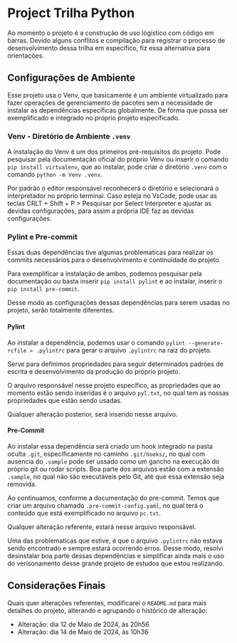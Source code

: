 # Project Trilha Python

Ao momento o projeto é a construção de uso lógistico com código em barras. Devido alguns conflitos e compilação para registrar o processo de desenvolvimento dessa trilha em específico, fiz essa alternativa para orientações.

## Configurações de Ambiente

Esse projeto usa o Venv, que basicamente é um ambiente virtualizado para fazer operações de gerenciamento de pacotes sem a necessidade de instalar as dependências específicas globalmente. De forma que possa ser exemplificado e integrado no próprio projeto específicado.

### Venv - Diretório de Ambiente `.venv`

A instalação do Venv é um dos primeiros pré-requisitos do projeto. Pode pesquisar pela documentação oficial do próprio Venv ou inserir o comando `pip install virtualenv`, que ao instalar, pode criar o diretório `.venv` com o comando `python -m Venv .venv`.

Por padrão o editor responsável reconhecerá o diretório e selecionará o interpretador no próprio terminal. Caso esteja no VsCode, pode usar as teclas CRLT + Shift + P > Pesquisar por Select Interpreter e ajustar as devidas configurações, para assim a própria IDE faz as devidas configurações.

### Pylint e Pre-commit

Essas duas dependências tive algumas problematicas para realizar os commits necessários para o desenvolvimento e continuidade do projeto.

Para exemplificar a instalação de ambos, podemos pesquisar pela documentação ou basta inserir `pip install pylint` e ao instalar, inserir o `pip install pre-commit`.

Desse modo as configurações dessas dependências para serem usadas no projeto, serão totalmente diferentes.

#### Pylint

Ao instalar a dependência, podemos usar o comando `pylint --generate-rcfile > .pylintrc` para gerar o arquivo `.pylintrc` na raiz do projeto.

Serve para definimos propriedades para seguir determinados padrões de escrita e desenvolvimento da produção do próprio projeto.

O arquivo responsável nesse projeto específico, as propriedades que ao momento estão sendo inseridas é o arquivo `pyl.txt`, no qual tem as nossas propriedades que estão sendo usadas.

Qualquer alteração posterior, será inserido nesse arquivo.

#### Pre-Commit

Ao instalar essa dependência será criado um hook integrado na pasta oculta `.git`, específicamente no caminho `.git/hooks/`, no qual com ausencia do `.sample` pode ser ussado como um gancho na execução do próprio git ou rodar scripts. Boa parte dos arquivos estão com a extensão `.sample`, no qual não são executáveis pelo Git, até que essa extensão seja removida.

Ao continuamos, conforme a documentação do pre-commit. Temos que criar um arquivo chamado `.pre-commit-config.yaml`, no qual terá o conteúdo que está exemplificado no arquivo `pc.txt`.

Qualquer alteração referente, estará nesse arquivo responsável.

Uma das problematicas que estive, é que o arquivo `.pylintrc` não estava sendo encontrado e sempre estará ocorrendo erros. Desse modo, resolvi desinstalar boa parte dessas dependências e simplificar ainda mais o uso do verisonamento desse grande projeto de estudos que estou realizando.

## Considerações Finais

Quais quer alterações referentes, modificarei o ``README.md`` para mais detalhes do projeto, alterando e agrupando o histórico de alteração:

- Alteração: dia 12 de Maio de 2024, às 20h56
- Alteração: dia 14 de Maio de 2024, às 10h36 